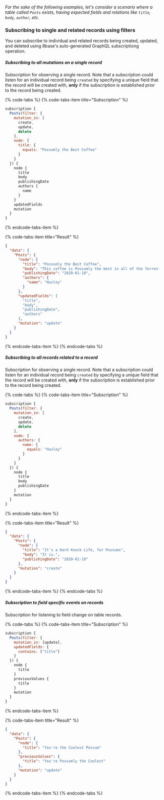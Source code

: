 *For the sake of the following examples, let's consider a scenario where a table called `Posts` exists, having expected fields and relations like `title`, `body`, `author`, etc.*

### Subscribing to single and related records using filters
You can subscribe to individual and related records being created, updated, and deleted using 8base's auto-generated GraphQL subscriptiong operation.

##### Subscribing to all mutations on a single record
Subscription for observing a single record. Note that a subscription could listen for an individual record being `created` by specifying a unique field that the record will be created with, **only** if the subscription is established prior to the record being created.

{% code-tabs %}
{% code-tabs-item title="Subscription" %}
```javascript
subscription {
  Posts(filter: {
    mutation_in: [
      create, 
      update, 
      delete
    ],
    node: {
      title: {
        equals: "Possumly the Best Coffee"
      }
    } 
  }) {
    node {
      title
      body
      publishingDate
      authors {
        name
      }
    }
    updatedFields
    mutation
  }
}
```
{% endcode-tabs-item %}

{% code-tabs-item title="Result" %}
```json
{
  "data": {
    "Posts": {
      "node": {
        "title": "Possumly the Best Coffee",
        "body": "This coffee is Possumly the best in all of the forrest!",
        "publishingDate": "2020-01-18",
        "authors": {
          "name": "Huxley"
        }
      },
      "updatedFields": [
        "title",
        "body",
        "publishingDate",
        "authors"
      ],
      "mutation": "update"
    }
  }
}
```
{% endcode-tabs-item %}
{% endcode-tabs %}

##### Subscribing to all records related to a record
Subscription for observing a single record. Note that a subscription could listen for an individual record being `created` by specifying a unique field that the record will be created with, **only** if the subscription is established prior to the record being created.

{% code-tabs %}
{% code-tabs-item title="Subscription" %}
```javascript
subscription {
  Posts(filter: {
    mutation_in: [
      create, 
      update, 
      delete
    ],
    node: {
      authors: {
        name: {
          equals: "Huxley"
        }
      }
    } 
  }) {
    node {
      title
      body
      publishingDate
    }
    mutation
  }
}
```
{% endcode-tabs-item %}

{% code-tabs-item title="Result" %}
```json
{
  "data": {
    "Posts": {
      "node": {
        "title": "It's a Hard Knock Life, for Possums",
        "body": "It is.",
        "publishingDate": "2020-01-18"
      },
      "mutation": "create"
    }
  }
}
```
{% endcode-tabs-item %}
{% endcode-tabs %}

##### Subscription to field specific events on records
Subscription for listening to field change on table records.

{% code-tabs %}
{% code-tabs-item title="Subscription" %}
```javascript
subscription {
  Posts(filter: {
    mutation_in: [update],
    updatedFields: {
      contains: ["title"]
    }
  }) {
    node {
      title
    }
    previousValues {
      title
    }
    mutation
  }
}
```
{% endcode-tabs-item %}

{% code-tabs-item title="Result" %}
```json
{
  "data": {
    "Posts": {
      "node": {
        "title": "You're the Coolest Possum"
      },
      "previousValues": {
        "title": "You're Possumly the Coolest"
      },
      "mutation": "update"
    }
  }
}
```
{% endcode-tabs-item %}
{% endcode-tabs %}
